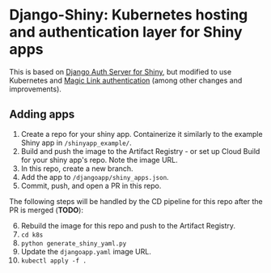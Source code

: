 # Django-Shiny: Kubernetes hosting and authentication layer for Shiny apps

This is based on [Django Auth Server for Shiny](https://pawamoy.github.io/posts/django-auth-server-for-shiny/), but modified to use Kubernetes and [Magic Link authentication](https://github.com/pyepye/django-magiclink) (among other changes and improvements).

## Adding apps

1. Create a repo for your shiny app. Containerize it similarly to the example Shiny app in `/shinyapp_example/`.
2. Build and push the image to the Artifact Registry - or set up Cloud Build for your shiny app's repo. Note the image URL.
3. In this repo, create a new branch.
4. Add the app to `/djangoapp/shiny_apps.json`.
5. Commit, push, and open a PR in this repo.

The following steps will be handled by the CD pipeline for this repo after the PR is merged (**TODO**):

6. Rebuild the image for this repo and push to the Artifact Registry.
7. `cd k8s`
8. `python generate_shiny_yaml.py`
9. Update the `djangoapp.yaml` image URL.
10. `kubectl apply -f .`
